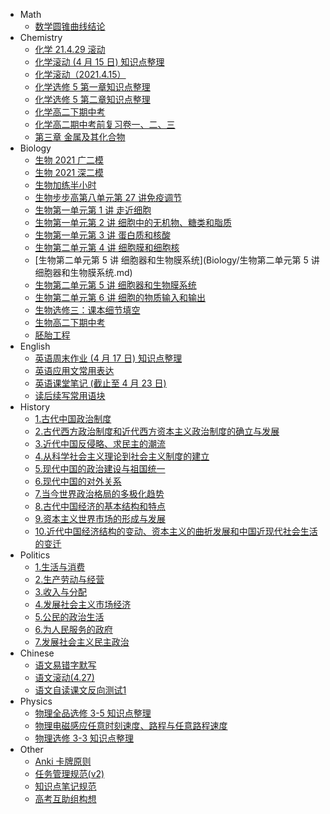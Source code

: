   - Math
    - [数学圆锥曲线结论](Math/geometry-tricks.md)
  - Chemistry
    - [化学 21.4.29 滚动](Chemistry/gun-dong-4-29.md)
    - [化学滚动 (4 月 15 日) 知识点整理](Chemistry/gun-dong-4-15.md)
    - [化学滚动（2021.4.15）](Chemistry/化学滚动（2021.4.15）.md)
    - [化学选修 5 第一章知识点整理](Chemistry/selectable-5-chap-1.md)
    - [化学选修 5 第二章知识点整理](Chemistry/selectable-5-chap-2.md)
    - [化学高二下期中考](Chemistry/gaoerxia-midterm.md)
    - [化学高二期中考前复习卷一、二、三](Chemistry/mid-term-review-123.md)
    - [第三章 金属及其化合物](Chemistry/jin-shu-ji-qi-hua-he-wu.md)
  - Biology
    - [生物 2021 广二模](Biology/2021-guang-er-mo.md)
    - [生物 2021 深二模](Biology/2021-shen-er-mo.md)
    - [生物加练半小时](Biology/crucial_exercise.md)
    - [生物步步高第八单元第 27 讲免疫调节](Biology/bu-bu-gao-26.md)
    - [生物第一单元第 1 讲 走近细胞](Biology/bu-bu-gao-1.md)
    - [生物第一单元第 2 讲 细胞中的无机物、糖类和脂质](Biology/bu-bu-gao-2.md)
    - [生物第一单元第 3 讲 蛋白质和核酸](Biology/unit-1-lesson-3.md)
    - [生物第二单元第 4 讲 细胞膜和细胞核](Biology/unit-1-lesson-4.md)
    - [生物第二单元第 5 讲 细胞器和生物膜系统](Biology/生物第二单元第 5 讲 细胞器和生物膜系统.md)
    - [生物第二单元第 5 讲 细胞器和生物膜系统](Biology/unit-2-lesson-5.md)
    - [生物第二单元第 6 讲 细胞的物质输入和输出](Biology/unit-2-lesson-6.md)
    - [生物选修三：课本细节填空](Biology/xuan-xiu-3.md)
    - [生物高二下期中考](Biology/gao-er-xia-midterm.md)
    - [胚胎工程](Biology/pei-tai-gong-cheng.md)
  - English
    - [英语周末作业 (4 月 17 日) 知识点整理](English/weekend-vocabulary-4-17.md)
    - [英语应用文常用表达](English/frequently-used-expressions2.md)
    - [英语课堂笔记 (截止至 4 月 23 日)](English/class-note-4-23-2021.md)
    - [读后续写常用语块](English/frequently-used-expressions.md)
  - History
    - [1.古代中国政治制度](History/1.md)
    - [2.古代西方政治制度和近代西方资本主义政治制度的确立与发展](History/2.md)
    - [3.近代中国反侵略、求民主的潮流](History/3.md)
    - [4.从科学社会主义理论到社会主义制度的建立](History/4.md)
    - [5.现代中国的政治建设与祖国统一](History/5.md)
    - [6.现代中国的对外关系](History/6.md)
    - [7.当今世界政治格局的多极化趋势](History/7.md)
    - [8.古代中国经济的基本结构和特点](History/8.md)
    - [9.资本主义世界市场的形成与发展](History/9.md)
    - [10.近代中国经济结构的变动、资本主义的曲折发展和中国近现代社会生活的变迁](History/10.md)
  - Politics
    - [1.生活与消费](Politics/1.md)
    - [2.生产劳动与经营](Politics/2.md)
    - [3.收入与分配](Politics/3.md)
    - [4.发展社会主义市场经济](Politics/4.md)
    - [5.公民的政治生活](Politics/5.md)
    - [6.为人民服务的政府](Politics/6.md)
    - [7.发展社会主义民主政治](Politics/7.md)
  - Chinese
    - [语文易错字默写](Chinese/yi-cuo-zi-mo-xie.md)
    - [语文滚动(4.27)](Chinese/gun-dong-427.md)
    - [语文自读课文反向测试1](Chinese/wen-yan-wen-test-4-26.md)
  - Physics
    - [物理全品选修 3-5 知识点整理](Physics/wu-li-quan-pin-3-5.md)
    - [物理电磁感应任意时刻速度、路程与任意路程速度](Physics/dian-ci-gan-ying-calc.md)
    - [物理选修 3-3 知识点整理](Physics/selectable-3-3.md)
  - Other
    - [Anki 卡牌原则](Other/anki-card-rules.md)
    - [任务管理规范(v2)](Other/task-rules.md)
    - [知识点笔记规范](Other/writing-rules.md)
    - [高考互助组构想](Other/gaokao-hu-zhu.md)

